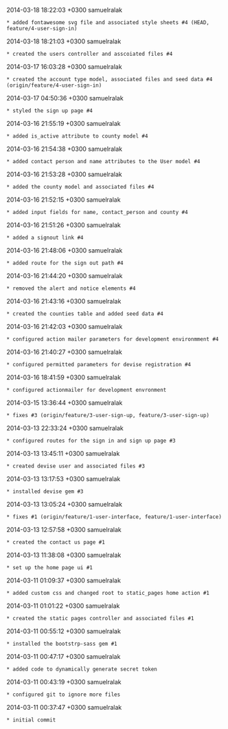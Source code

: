 2014-03-18 18:22:03 +0300 samuelralak 

	* added fontawesome svg file and associated style sheets #4 (HEAD, feature/4-user-sign-in)

2014-03-18 18:21:03 +0300 samuelralak 

	* created the users controller and asscoiated files #4

2014-03-17 16:03:28 +0300 samuelralak 

	* created the account type model, associated files and seed data #4 (origin/feature/4-user-sign-in)

2014-03-17 04:50:36 +0300 samuelralak 

	* styled the sign up page #4

2014-03-16 21:55:19 +0300 samuelralak 

	* added is_active attribute to county model #4

2014-03-16 21:54:38 +0300 samuelralak 

	* added contact person and name attributes to the User model #4

2014-03-16 21:53:28 +0300 samuelralak 

	* added the county model and associated files #4

2014-03-16 21:52:15 +0300 samuelralak 

	* added input fields for name, contact_person and county #4

2014-03-16 21:51:26 +0300 samuelralak 

	* added a signout link #4

2014-03-16 21:48:06 +0300 samuelralak 

	* added route for the sign out path #4

2014-03-16 21:44:20 +0300 samuelralak 

	* removed the alert and notice elements #4

2014-03-16 21:43:16 +0300 samuelralak 

	* created the counties table and added seed data #4

2014-03-16 21:42:03 +0300 samuelralak 

	* configured action mailer parameters for development environmment #4

2014-03-16 21:40:27 +0300 samuelralak 

	* configured permitted parameters for devise registration #4

2014-03-16 18:41:59 +0300 samuelralak 

	* configured actionmailer for development envronment

2014-03-15 13:36:44 +0300 samuelralak 

	* fixes #3 (origin/feature/3-user-sign-up, feature/3-user-sign-up)

2014-03-13 22:33:24 +0300 samuelralak 

	* configured routes for the sign in and sign up page #3

2014-03-13 13:45:11 +0300 samuelralak 

	* created devise user and associated files #3

2014-03-13 13:17:53 +0300 samuelralak 

	* installed devise gem #3

2014-03-13 13:05:24 +0300 samuelralak 

	* fixes #1 (origin/feature/1-user-interface, feature/1-user-interface)

2014-03-13 12:57:58 +0300 samuelralak 

	* created the contact us page #1

2014-03-13 11:38:08 +0300 samuelralak 

	* set up the home page ui #1

2014-03-11 01:09:37 +0300 samuelralak 

	* added custom css and changed root to static_pages home action #1

2014-03-11 01:01:22 +0300 samuelralak 

	* created the static pages controller and associated files #1

2014-03-11 00:55:12 +0300 samuelralak 

	* installed the bootstrp-sass gem #1

2014-03-11 00:47:17 +0300 samuelralak 

	* added code to dynamically generate secret token

2014-03-11 00:43:19 +0300 samuelralak 

	* configured git to ignore more files

2014-03-11 00:37:47 +0300 samuelralak 

	* initial commit

